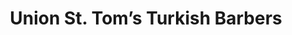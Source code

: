 ---
title: "Union St. Tom’s Turkish Barbers"
url: /edinburgh/union-st-toms-turkish-barbers/
shop: hairdresser
---